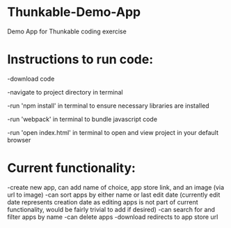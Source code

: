 # Thunkable-Demo-App
Demo App for Thunkable coding exercise

# Instructions to run code:  

-download code  

-navigate to project directory in terminal  

-run 'npm install' in terminal to ensure necessary libraries are installed  

-run 'webpack' in terminal to bundle javascript code  

-run 'open index.html' in terminal to open and view project in your default browser

# Current functionality:  
-create new app, can add name of choice, app store link, and an image (via url to image)
-can sort apps by either name or last edit date (currently edit date represents creation date as editing apps is not part of current functionality, would be fairly trivial to add if desired)
-can search for and filter apps by name
-can delete apps
-download redirects to app store url
